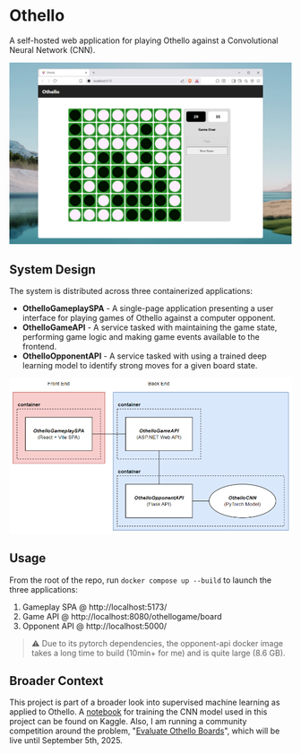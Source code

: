 
# Othello

A self-hosted web application for playing Othello against a Convolutional Neural Network (CNN).

![Image](./docs/images/ExampleScreenshot.png)

## System Design

The system is distributed across three containerized applications:

- **OthelloGameplaySPA** - A single-page application presenting a user interface for playing games of Othello against a computer opponent.
- **OthelloGameAPI** - A service tasked with maintaining the game state, performing game logic and making game events available to the frontend.
- **OthelloOpponentAPI** - A service tasked with using a trained deep learning model to identify strong moves for a given board state. 


![Image](./docs/images/SystemDesignImage.png)

## Usage

From the root of the repo, run ```docker compose up --build``` to launch the three applications:

1) Gameplay SPA @ http://localhost:5173/
2) Game API @ http://localhost:8080/othellogame/board
3) Opponent API @ http://localhost:5000/

> ⚠️ Due to its pytorch dependencies, the opponent-api docker image takes a long time to build (10min+ for me) and is quite large (8.6 GB).

## Broader Context

This project is part of a broader look into supervised machine learning as applied to Othello. A [notebook](https://www.kaggle.com/code/petermoorhouse/pytorch-othello-evaluation-cnn) for training the CNN model used in this project can be found on Kaggle. Also, I am running a community competition around the problem, "[Evaluate Othello Boards](https://www.kaggle.com/competitions/evaluate-othello-boards/overview)", which will be live until September 5th, 2025.

